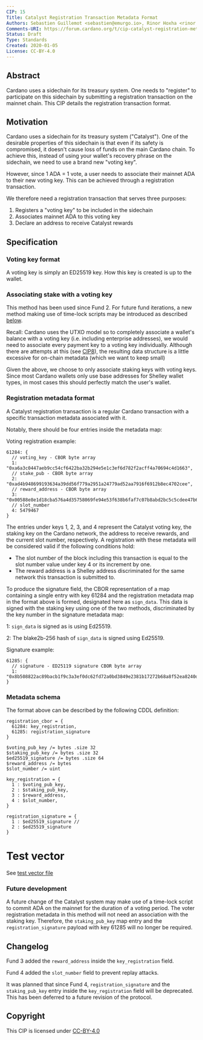 ```yaml
---
CIP: 15
Title: Catalyst Registration Transaction Metadata Format
Authors: Sebastien Guillemot <sebastien@emurgo.io>, Rinor Hoxha <rinor.hoxha@iohk.io>, Mikhail Zabaluev <mikhail.zabaluev@iohk.io>
Comments-URI: https://forum.cardano.org/t/cip-catalyst-registration-metadata-format/44038
Status: Draft
Type: Standards
Created: 2020-01-05
License: CC-BY-4.0
---
```


## Abstract

Cardano uses a sidechain for its treasury system. One needs to "register" to participate on this sidechain by submitting a registration transaction on the mainnet chain. This CIP details the registration transaction format.

## Motivation

Cardano uses a sidechain for its treasury system ("Catalyst"). One of the desirable properties of this sidechain is that even if its safety is compromised, it doesn't cause loss of funds on the main Cardano chain. To achieve this, instead of using your wallet's recovery phrase on the sidechain, we need to use a brand new "voting key".

However, since 1 ADA = 1 vote, a user needs to associate their mainnet ADA to their new voting key. This can be achieved through a registration transaction.

We therefore need a registration transaction that serves three purposes:

1. Registers a "voting key" to be included in the sidechain
2. Associates mainnet ADA to this voting key
3. Declare an address to receive Catalyst rewards

## Specification

### Voting key format

A voting key is simply an ED25519 key. How this key is created is up to the wallet.

### Associating stake with a voting key

This method has been used since Fund 2.
For future fund iterations, a new method making use of time-lock scripts may
be introduced as described [below][future-development].

Recall: Cardano uses the UTXO model so to completely associate a wallet's balance with a voting key (i.e. including enterprise addresses), we would need to associate every payment key to a voting key individually. Although there are attempts at this (see [CIP8](../CIP-0008/CIP-0008.md)), the resulting data structure is a little excessive for on-chain metadata (which we want to keep small)

Given the above, we choose to only associate staking keys with voting keys. Since most Cardano wallets only use base addresses for Shelley wallet types, in most cases this should perfectly match the user's wallet.

### Registration metadata format

A Catalyst registration transaction is a regular Cardano transaction with a specific transaction metadata associated with it.

Notably, there should be four entries inside the metadata map:

Voting registration example:
```
61284: {
  // voting_key - CBOR byte array
  1: "0xa6a3c0447aeb9cc54cf6422ba32b294e5e1c3ef6d782f2acff4a70694c4d1663",
  // stake_pub - CBOR byte array
  2: "0xad4b948699193634a39dd56f779a2951a24779ad52aa7916f6912b8ec4702cee",
  // reward_address - CBOR byte array
  3: "0x00588e8e1d18cba576a4d35758069fe94e53f638b6faf7c07b8abd2bc5c5cdee47b60edc7772855324c85033c638364214cbfc6627889f81c4",
  // slot_number
  4: 5479467
}
```

The entries under keys 1, 2, 3, and 4 represent the Catalyst voting key,
the staking key on the Cardano network, the address to receive rewards,
and the current slot number, respectively. A registration with these metadata
will be considered valid if the following conditions hold:

- The slot number of the block including this transaction is equal to
  the slot number value under key 4 or its increment by one.
- The reward address is a Shelley address discriminated for the same network
  this transaction is submitted to.

To produce the signature field, the CBOR representation of a map containing
a single entry with key 61284 and the registration metadata map in the
format above is formed, designated here as `sign_data`.
This data is signed with the staking key using one of the two methods,
discriminated by the key number in the signature metadata map:

1: `sign_data` is signed as is using Ed25519.

2: The blake2b-256 hash of `sign_data` is signed using Ed25519.

Signature example:
```
61285: {
  // signature - ED25119 signature CBOR byte array
  1: "0x8b508822ac89bacb1f9c3a3ef0dc62fd72a0bd3849e2381b17272b68a8f52ea8240dcc855f2264db29a8512bfcd522ab69b982cb011e5f43d0154e72f505f007"
}
```

### Metadata schema

The format above can be described by the following CDDL definition:

```
registration_cbor = {
  61284: key_registration,
  61285: registration_signature
}

$voting_pub_key /= bytes .size 32
$staking_pub_key /= bytes .size 32
$ed25519_signature /= bytes .size 64
$reward_address /= bytes
$slot_number /= uint

key_registration = {
  1 : $voting_pub_key,
  2 : $staking_pub_key,
  3 : $reward_address,
  4 : $slot_number,
}

registration_signature = {
  1 : $ed25519_signature //
  2 : $ed25519_signature
}
```

# Test vector

See [test vector file](./test-vector.md)

### Future development

[future-development]: #future-development

A future change of the Catalyst system may make use of a time-lock script to commit ADA on the mainnet for the duration of a voting period. The voter registration metadata in this method will not need an association
with the staking key. Therefore, the `staking_pub_key` map entry
and the `registration_signature` payload with key 61285 will no longer
be required.

## Changelog

Fund 3 added the `reward_address` inside the `key_registration` field.

Fund 4 added the `slot_number` field to prevent replay attacks.

It was planned that since Fund 4, `registration_signature` and the `staking_pub_key` entry inside the `key_registration` field will be deprecated.
This has been deferred to a future revision of the protocol.

## Copyright

This CIP is licensed under [CC-BY-4.0](https://creativecommons.org/licenses/by/4.0/legalcode)

